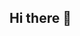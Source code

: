 ## Hi there 👋

<!--
**Anumesh08/Anumesh08** is a ✨ _special_ ✨ repository because its `README.md` (this file) appears on your GitHub profile.

Here are some ideas to get you started:

- 🔭 I’m currently working on a Dynamic e-commerce website.
- 🌱 I’m currently learning React JS.
- 👯 I’m looking to collaborate on ...
- 🤔 I’m looking for help with ...
- 💬 Ask me about anything.
- 📫 How to reach me: My Email-id: muthalanumesh@gmail.com...
- 😄 Pronouns: ...
- ⚡ Fun fact: ...
-->
